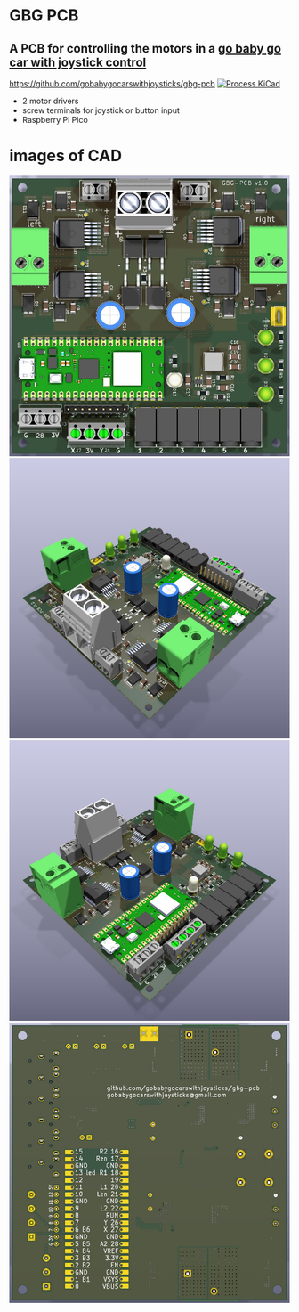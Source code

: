# GBG PCB
## A PCB for controlling the motors in a [go baby go car with joystick control](https://gobabygocarswithjoysticks.github.io/index/)
https://github.com/gobabygocarswithjoysticks/gbg-pcb
[![Process KiCad](https://github.com/gobabygocarswithjoysticks/gbg-pcb/actions/workflows/process-kicad.yml/badge.svg?branch=main)](https://github.com/gobabygocarswithjoysticks/gbg-pcb/actions/workflows/process-kicad.yml)

* 2 motor drivers
* screw terminals for joystick or button input
* Raspberry Pi Pico

# images of CAD

![auto generated image, topview](https://github.com/gobabygocarswithjoysticks/gbg-pcb/blob/main/renders/top.jpg)
![auto generated image, p1](https://github.com/gobabygocarswithjoysticks/gbg-pcb/blob/main/renders/perspective1.jpg)
![auto generated image, p2](https://github.com/gobabygocarswithjoysticks/gbg-pcb/blob/main/renders/perspective2.jpg)
![auto_generated_image, back](https://github.com/gobabygocarswithjoysticks/gbg-pcb/blob/main/renders/back.jpg)

